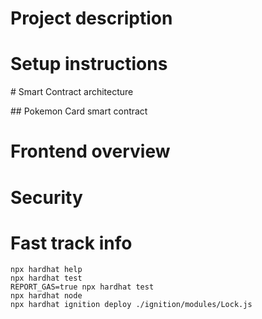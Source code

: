 # Project description

# Setup instructions

# Smart Contract architecture

## Pokemon Card smart contract

# Frontend overview

# Security

# Fast track info

```shell
npx hardhat help
npx hardhat test
REPORT_GAS=true npx hardhat test
npx hardhat node
npx hardhat ignition deploy ./ignition/modules/Lock.js
```
